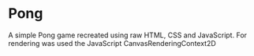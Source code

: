 # Pong
A simple Pong game recreated using raw HTML, CSS and JavaScript.
For rendering was used the JavaScript CanvasRenderingContext2D
